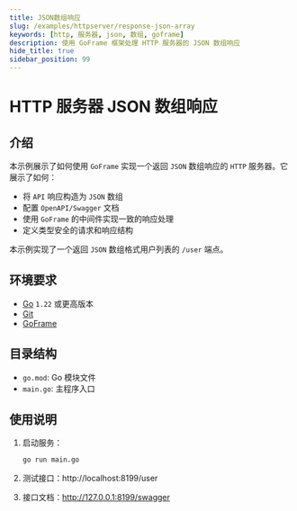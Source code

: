 ```yaml
---
title: JSON数组响应
slug: /examples/httpserver/response-json-array
keywords: [http, 服务器, json, 数组, goframe]
description: 使用 GoFrame 框架处理 HTTP 服务器的 JSON 数组响应
hide_title: true
sidebar_position: 99
---
```


# HTTP 服务器 JSON 数组响应

## 介绍

本示例展示了如何使用 `GoFrame` 实现一个返回 `JSON` 数组响应的 `HTTP` 服务器。它展示了如何：
- 将 `API` 响应构造为 `JSON` 数组
- 配置 `OpenAPI/Swagger` 文档
- 使用 `GoFrame` 的中间件实现一致的响应处理
- 定义类型安全的请求和响应结构

本示例实现了一个返回 `JSON` 数组格式用户列表的 `/user` 端点。

## 环境要求

- [Go](https://golang.org/dl/) `1.22` 或更高版本
- [Git](https://git-scm.com/downloads)
- [GoFrame](https://goframe.org)

## 目录结构

- `go.mod`: Go 模块文件
- `main.go`: 主程序入口

## 使用说明

1. 启动服务：
   ```bash
   go run main.go
   ```

2. 测试接口：http://localhost:8199/user

3. 接口文档：http://127.0.0.1:8199/swagger